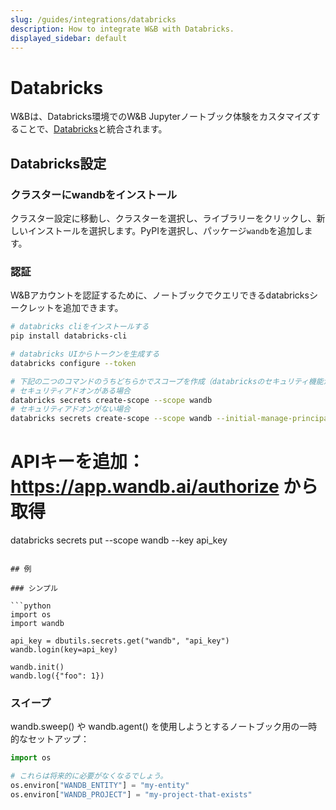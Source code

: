 ```yaml
---
slug: /guides/integrations/databricks
description: How to integrate W&B with Databricks.
displayed_sidebar: default
---
```


# Databricks

W&Bは、Databricks環境でのW&B Jupyterノートブック体験をカスタマイズすることで、[Databricks](https://www.databricks.com/)と統合されます。

## Databricks設定

### クラスターにwandbをインストール

クラスター設定に移動し、クラスターを選択し、ライブラリーをクリックし、新しいインストールを選択します。PyPIを選択し、パッケージ`wandb`を追加します。

### 認証

W&Bアカウントを認証するために、ノートブックでクエリできるdatabricksシークレットを追加できます。

```bash
# databricks cliをインストールする
pip install databricks-cli

# databricks UIからトークンを生成する
databricks configure --token

# 下記の二つのコマンドのうちどちらかでスコープを作成（databricksのセキュリティ機能が有効かどうかによる）：
# セキュリティアドオンがある場合
databricks secrets create-scope --scope wandb
# セキュリティアドオンがない場合
databricks secrets create-scope --scope wandb --initial-manage-principal users
```

# APIキーを追加：https://app.wandb.ai/authorize から取得

databricks secrets put --scope wandb --key api_key

```

## 例

### シンプル

```python
import os
import wandb

api_key = dbutils.secrets.get("wandb", "api_key")
wandb.login(key=api_key)

wandb.init()
wandb.log({"foo": 1})
```

### スイープ

wandb.sweep() や wandb.agent() を使用しようとするノートブック用の一時的なセットアップ：

```python
import os

# これらは将来的に必要がなくなるでしょう。
os.environ["WANDB_ENTITY"] = "my-entity"
os.environ["WANDB_PROJECT"] = "my-project-that-exists"
```